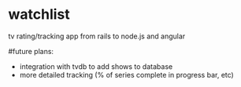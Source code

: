# watchlist
tv rating/tracking app from rails to node.js and angular

#future plans:
- integration with tvdb to add shows to database
- more detailed tracking (% of series complete in progress bar, etc)
